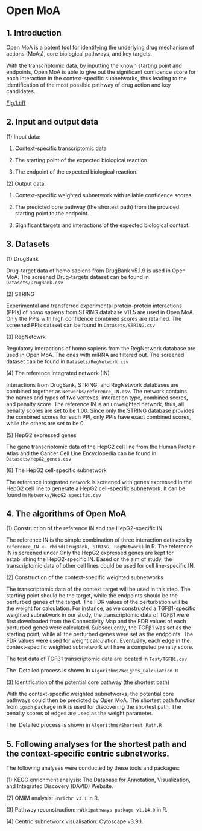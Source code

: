 # Open MoA


## 1. Introduction

Open MoA is a potent tool for identifying the underlying drug mechanism of actions (MoAs), core biological pathways, and key targets.

With the transcriptomic data, by inputting the known starting point and endpoints, Open MoA is able to give out the significant confidence score for each interaction in the context-specific subnetworks, thus leading to the identification of the most possible pathway of drug action and key candidates. 

[Fig.1.tiff](:/e7790054edbf491e9631c811fbff9a70)


## 2. Input and output data

(1) Input data:

1. Context-specific transcriptomic data

2. The starting point of the expected biological reaction.

3. The endpoint of the expected biological reaction.

(2) Output data:

1. Context-specific weighted subnetwork with reliable confidence scores.

2. The predicted core pathway (the shortest path) from the provided starting point to the endpoint.

3. Significant targets and interactions of the expected biological context.


## 3. Datasets

(1) DrugBank

Drug-target data of homo sapiens from DrugBank v5.1.9 is used in Open MoA. The screened Drug-targets dataset can be found in `Datasets/DrugBank.csv`

(2) STRING

Experimental and transferred experimental protein-protein interactions (PPIs) of homo sapiens from STRING database v11.5 are used in Open MoA. Only the PPIs with high confidence combined scores are retained. The screened PPIs dataset can be found in `Datasets/STRING.csv`

(3) RegNetowrk

Regulatory interactions of homo sapiens from the RegNetwork database are used in Open MoA. The ones with miRNA are filtered out. The screened dataset can be found in `Datasets/RegNetwork.csv`

(4) The reference integrated network (IN)

Interactions from DrugBank, STRING, and RegNetwork databases are combined together as `Networks/reference_IN.csv`. The network contains the names and types of two vertexes, interaction type, combined scores, and penalty score. The reference IN is an unweighted network, thus, all penalty scores are set to be 1.00. Since only the STRING database provides the combined scores for each PPI, only PPIs have exact combined scores, while the others are set to be 0.

(5) HepG2 expressed genes

The gene transcriptomic data of the HepG2 cell line from the Human Protein Atlas and the Cancer Cell Line Encyclopedia can be found in `Datasets/HepG2_genes.csv`

(6) The HepG2 cell-specific subnetwork

The reference integrated network is screened with genes expressed in the HepG2 cell line to generate a HepG2 cell-specific subnetwork. It can be found in `Networks/HepG2_specific.csv`


## 4. The algorithms of Open MoA

(1) Construction of the reference IN and the HepG2-specific IN

The reference IN is the simple combination of three interaction datasets by `reference_IN <- rbind(DrugBank, STRING, RegNetwork)` in R. The reference IN is screened under Only the HepG2 expressed genes are kept for establishing the HepG2-specific IN. Based on the aim of study, the transcriptomic data of other cell lines could be used for cell line-specific IN.

(2) Construction of the context-specific weighted subnetworks

The transcriptomic data of the context target will be used in this step. The starting point should be the target, while the endpoints should be the perturbed genes of the target. The FDR values of the perturbation will be the weight for calculation. For instance, as we constructed a TGFβ1-specific weighted subnetwork in our study, the transcriptomic data of TGFβ1 were first downloaded from the Connectivity Map and the FDR values of each perturbed genes were calculated. Subsequently, the TGFβ1 was set as the starting point, while all the perturbed genes were set as the endpoints. The FDR values were used for weight calculation. Eventually, each edge in the context-specific weighted subnetwork will have a computed penalty score.

The test data of TGFβ1 transcriptomic data are located in `Test/TGFB1.csv`

The  Detailed process is shown in `Algorithms/Weights_Calculation.R`

(3) Identification of the potential core pathway (the shortest path)

With the context-specific weighted subnetworks, the potential core pathways could then be predicted by Open MoA. The shortest path function from `igaph` package in R is used for discovering the shortest path. The penalty scores of edges are used as the weight parameter.

The  Detailed process is shown in `Algorithms/Shortest_Path.R`


## 5. Following analyses for the shortest path and the context-specific centric subnetworks.

The following analyses were conducted by these tools and packages:

(1) KEGG enrichment analysis: The Database for Annotation, Visualization, and Integrated Discovery (DAVID) Website.

(2) OMIM analysis: `Enrichr v3.1` in R.

(3) Pathway reconstruction: `rWikipathways package v1.14.0` in R.

(4) Centric subnetwork visualisation: Cytoscape v3.9.1.
